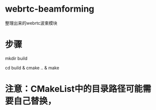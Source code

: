 # webrtc-beamforming
整理出来的webrtc波束模块

# 步骤

mkdir build

cd build & cmake .. & make
# 注意：CMakeList中的目录路径可能需要自己替换，
